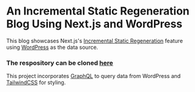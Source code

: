 # An Incremental Static Regeneration Blog Using Next.js and WordPress

This blog showcases Next.js's [Incremental Static Regeneration](https://nextjs.org/docs/basic-features/data-fetching/incremental-static-regeneration) feature using [WordPress](https://wordpress.org) as the data source.


### The respository can be cloned [here](https://github.com/vercel/next.js/tree/canary/examples/cms-wordpress)

This project incorporates [GraphQL](https://graphql.org/) to query data from WordPress and [TailwindCSS](https://tailwindcss.com/docs/installation) for styling.
